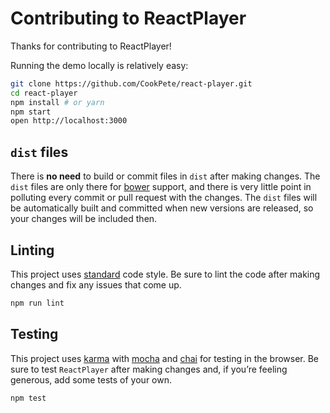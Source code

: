 # Contributing to ReactPlayer

Thanks for contributing to ReactPlayer!

Running the demo locally is relatively easy:

```bash
git clone https://github.com/CookPete/react-player.git
cd react-player
npm install # or yarn
npm start
open http://localhost:3000
```

## `dist` files

There is **no need** to build or commit files in `dist` after making changes. The `dist` files are only there for [bower](http://bower.io) support, and there is very little point in polluting every commit or pull request with the changes. The `dist` files will be automatically built and committed when new versions are released, so your changes will be included then.

## Linting

This project uses [standard](https://github.com/feross/standard) code style. Be sure to lint the code after making changes and fix any issues that come up.

```bash
npm run lint
```

## Testing

This project uses [karma](https://karma-runner.github.io) with [mocha](https://github.com/mochajs/mocha) and [chai](https://github.com/chaijs/chai) for testing in the browser. Be sure to test `ReactPlayer` after making changes and, if you’re feeling generous, add some tests of your own.

```bash
npm test
```
